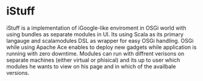 iStuff
=============

iStuff is a implementation of iGoogle-like enviroment in OSGi world with using bundles as separate modules in UI. Its using Scala as its primary langauge and scalamodules DSL as wrapper for easy OSGi handling.
OSGi while using Apache Ace enables to deploy new gadgets while application is running with zero downtime. Modules can run with diffrent verisons on separate machines (either virtual or phisical) and its up to user which modules he wants to view on his page and in which of the availbale versions.
